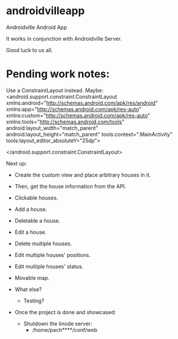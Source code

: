 # androidvilleapp
Androidville Android App

It works in conjunction with Androidville Server.

Good luck to us all.


Pending work notes:
===================

Use a ConstraintLayout instead.
Maybe:
<android.support.constraint.ConstraintLayout xmlns:android="http://schemas.android.com/apk/res/android"
    xmlns:app="http://schemas.android.com/apk/res-auto"
    xmlns:custom="http://schemas.android.com/apk/res-auto"
    xmlns:tools="http://schemas.android.com/tools"
    android:layout_width="match_parent"
    android:layout_height="match_parent"
    tools:context=".MainActivity"
    tools:layout_editor_absoluteY="25dp">
    
</android.support.constraint.ConstraintLayout>

Next up:
 - Create the custom view and place arbitrary houses in it.
 
 - Then, get the house information from the API.
 
 - Clickable houses.
 
 - Add a house.
 
 - Deletable a house.
 
 - Edit a house.
 
 - Delete multiple houses.
 
 - Edit multiple houses' positions.
 
 - Edit multiple houses' status.
 
 - Movable map.
 
 - What else?
   - Testing?

 - Once the project is done and showcased:
   - Shutdown the linode server:
     - /home/pach****/conf/web

